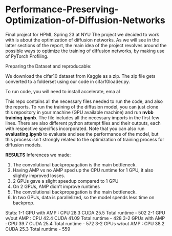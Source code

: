 # Performance-Preserving-Optimization-of-Diffusion-Networks

Final project for HPML Spring 23 at NYU
The project we decided to work with is about the optimization of diffusion networks. As we will see in the latter sections of the report, the main idea of the project revolves around the possible ways to optimize the training of diffusion networks, by making use of PyTorch Profiling.

Preparing the Dataset and reproducable:

We download the cifar10 dataset from Kaggle as a zip. The zip file gets converted to a folderset using our code in cifar10loader.py. 

To run code, you will need to install accelerate, ema al


This repo contains all the necessary files needed to run the code, and also the reports.
To run the training of the diffusion model, you can just clone this repository in your machine (GPU available machine)
and run **nvbb training.ipynb**. The file includes all the necessary imports in the first few lines. There are also different python attempt files and their outputs, each with respective specifics incorporated. 
Note that you can also run **evaluating.ipynb** to evaluate and see the performance of the model, but this process isn't strongly related to the optimization of training process for diffusion models. 


**RESULTS**
Inferences we made:
1. The convolutional backpropagation is the main bottleneck.
2. Having AMP vs no AMP sped up the CPU runtime for 1 GPU, it also slightly
improved losses.
3. 2 GPUs gave a slight speedup compared to 1 GPU
4. On 2 GPUs, AMP didn’t improve runtimes
5. The convolutional backpropagation is the main bottleneck.
6. In two GPUs, data is parallelized, so the model spends less time on backprop.

Stats:
1-1 GPU with AMP : CPU 28.3 CUDA 25.5    Total runtime - 502
2-1 GPU w/out AMP : CPU 42.4 CUDA 41.09   Total runtime - 428
3-2 GPUs with AMP : CPU 39.7 CUDA 25.4    Total runtime - 572
3-2 GPUs w/out AMP : CPU 38.2 CUDA 25.3  Total runtime - 559
